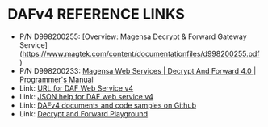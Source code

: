# DAFv4 REFERENCE LINKS

- P/N D998200255: [Overview: Magensa Decrypt & Forward Gateway Service] (https://www.magtek.com/content/documentationfiles/d998200255.pdf)
- P/N D998200233: [Magensa Web Services | Decrypt And Forward 4.0 | Programmer's Manual](https://www.magtek.com/Content/DocumentationFiles/D998200233.pdf)
- Link: [URL for DAF Web Service v4](https://daf.magensa.net/v4/Service.svc)
- Link: [JSON help for DAF web service v4](https://daf.magensa.net/v4/Service.svc/JSON/help)
- Link:  [DAFv4 documents and code samples on Github](https://github.com/Magensa/DAFv4)
- Link: [Decrypt and Forward Playground](https://demo.magensa.net/Dafplayground/ClientApp/build)


